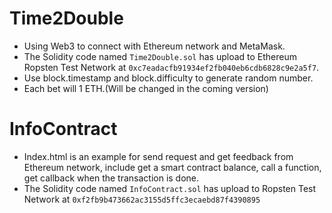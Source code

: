 # Time2Double

- Using Web3 to connect with Ethereum network and MetaMask.
- The Solidity code named `Time2Double.sol` has upload to Ethereum Ropsten Test Network at `0xc7eadacfb91934ef2fb040eb6cdb6828c9e2a5f7`.
- Use block.timestamp and block.difficulty to generate random number.
- Each bet will 1 ETH.(Will be changed in the coming version)

# InfoContract
- Index.html is an example for send request and get feedback from Ethereum network, include get a smart contract balance, call a function, get callback when the transaction is done.
- The Solidity code named `InfoContract.sol` has upload to Ropsten Test Network at `0xf2fb9b473662ac3155d5ffc3ecaebd87f4390895`
